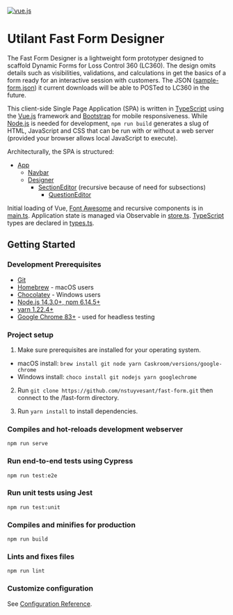 [![vue.js][vue.js]][vue.js-url]

# Utilant Fast Form Designer

The Fast Form Designer is a lightweight form prototyper designed to scaffold
Dynamic Forms for Loss Control 360 (LC360). The design omits details such as
visibilities, validations, and calculations in get the basics of a form
ready for an interactive session with customers. The JSON ([sample-form.json](/public/sample-form.json)) it current downloads will be able to POSTed to LC360 in the future.

This client-side Single Page Application (SPA) is written in [TypeScript](https://www.typescriptlang.org) using the [Vue.js](https://vuejs.org/) framework and [Bootstrap](https://getbootstrap.com) for mobile responsiveness. While [Node.js](https://nodejs.org/en/) is
needed for development, `npm run build` generates a slug of HTML, JavaScript and CSS that can
be run with or without a web server (provided your browser allows local JavaScript to execute).

Architecturally, the SPA is structured:
- [App](/src/App.vue)
  - [Navbar](/src/components/Navbar.vue)
  - [Designer](/src/components/Designer.vue)
    - [SectionEditor](/src/components/SectionEditor.vue) (recursive because of need for subsections)
      - [QuestionEditor](/src/components/QuestionEditor.vue)

Initial loading of Vue, [Font Awesome](https://fontawesome.com) and recursive components is in [main.ts](/src/main.ts). Application state is managed via Observable in [store.ts](/src/store.ts). [TypeScript](https://www.typescriptlang.org) types are declared in [types.ts](/src/types.ts).

## Getting Started

### Development Prerequisites

- [Git](https://git-scm.com/)
- [Homebrew](https://brew.sh) - macOS users
- [Chocolatey](https://chocolatey.org) - Windows users
- [Node.js 14.3.0+, npm 6.14.5+](nodejs.org)
- [yarn 1.22.4+](https://classic.yarnpkg.com/en/)
- [Google Chrome 83+](https://www.google.com/chrome) - used for headless testing

### Project setup

1. Make sure prerequisites are installed for your operating system.
  - macOS install: `brew install git node yarn Caskroom/versions/google-chrome`
  - Windows install: `choco install git nodejs yarn googlechrome`

2. Run `git clone https://github.com/nstuyvesant/fast-form.git` then connect to the /fast-form directory.

3. Run `yarn install` to install dependencies.

### Compiles and hot-reloads development webserver
```
npm run serve
```

### Run end-to-end tests using Cypress
```
npm run test:e2e
```

### Run unit tests using Jest
```
npm run test:unit
```

### Compiles and minifies for production
```
npm run build
```

### Lints and fixes files
```
npm run lint
```

### Customize configuration
See [Configuration Reference](https://cli.vuejs.org/config/).

[vue.js]: https://img.shields.io/badge/vue.js-2.6.11-green.svg
[vue.js-url]: https://vuejs.org/
